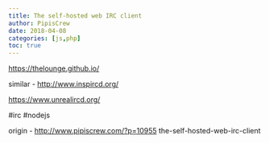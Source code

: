 ```yaml
---
title: The self-hosted web IRC client
author: PipisCrew
date: 2018-04-08
categories: [js,php]
toc: true
---
```


https://thelounge.github.io/

similar -
http://www.inspircd.org/

https://www.unrealircd.org/

#irc #nodejs

origin - http://www.pipiscrew.com/?p=10955 the-self-hosted-web-irc-client